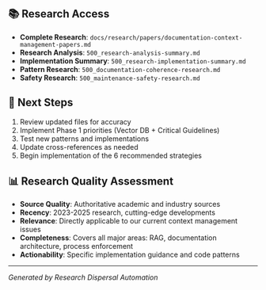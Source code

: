 <!-- CONTEXT_REFERENCE: 400_context-priority-guide.md -->

## 📚 **Research Access**
- **Complete Research**: `docs/research/papers/documentation-context-management-papers.md`
- **Research Analysis**: `500_research-analysis-summary.md`
- **Implementation Summary**: `500_research-implementation-summary.md`
- **Pattern Research**: `500_documentation-coherence-research.md`
- **Safety Research**: `500_maintenance-safety-research.md`

## 🎯 **Next Steps**
1. Review updated files for accuracy
2. Implement Phase 1 priorities (Vector DB + Critical Guidelines)
3. Test new patterns and implementations
4. Update cross-references as needed
5. Begin implementation of the 6 recommended strategies

## 📊 **Research Quality Assessment**
- **Source Quality**: Authoritative academic and industry sources
- **Recency**: 2023-2025 research, cutting-edge developments
- **Relevance**: Directly applicable to our current context management issues
- **Completeness**: Covers all major areas: RAG, documentation architecture, process enforcement
- **Actionability**: Specific implementation guidance and code patterns

---
*Generated by Research Dispersal Automation*
